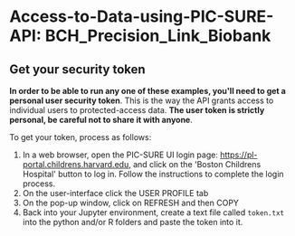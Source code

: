 # Access-to-Data-using-PIC-SURE-API: BCH_Precision_Link_Biobank

## Get your security token

**In order to be able to run any one of these examples, you'll need to get a personal user security token**. This is the way the API grants access to individual users to protected-access data. **The user token is strictly personal, be careful not to share it with anyone**.

To get your token, process as follows:
1. In a web browser, open the PIC-SURE UI login page: https://pl-portal.childrens.harvard.edu, and click on the 'Boston Childrens Hospital' button to log in. Follow the instructions to complete the login process.
2. On the user-interface click the USER PROFILE tab
3. On the pop-up window, click on REFRESH and then COPY
4. Back into your Jupyter environment, create a text file called `token.txt` into the python and/or R folders and paste the token into it.
